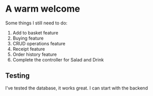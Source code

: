 # A warm welcome

Some things I still need to do:
1. Add to basket feature
2. Buying feature
3. CRUD operations feature
4. Receipt feature
5. Order history feature
6. Complete the controller for Salad and Drink

## Testing
I've tested the database, it works great. I can start with the backend
